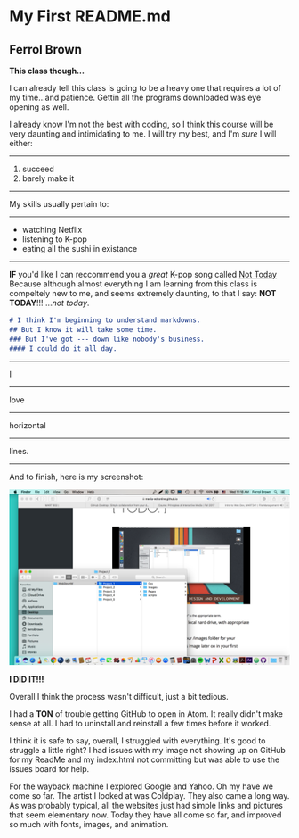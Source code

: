 # My First README.md

## Ferrol Brown

**This class though...**

I can already tell this class is going to be a heavy one that requires a lot of my time...and patience. Gettin all the programs downloaded was eye opening as well.

I already know I'm not the best with coding, so I think this course will be very daunting and intimidating to me. I will try my best, and I'm *sure* I will either:




---

1. succeed
2. barely make it

---

My skills usually pertain to:

---
- watching Netflix
- listening to K-pop
- eating all the sushi in existance
---

**IF** you'd like I can reccommend you a *great* K-pop song called [Not Today](https://www.youtube.com/watch?v=9DwzBICPhdM) Because although almost everything I am learning from this class is compeltely new to me, and seems extremely daunting, to that I say: **NOT TODAY**!!! ...*not today*.



```markdown
# I think I'm beginning to understand markdowns.
## But I know it will take some time.
### But I've got --- down like nobody's business.
#### I could do it all day.

```

---
I

---
love

---
horizontal

---
lines.

---

And to finish, here is my screenshot:

 ![Screenshot Of my Directory](./images/Screen_Shot_1.png)


**I DID IT!!!**

Overall I think the process wasn't difficult, just a bit tedious.

I had a **TON** of trouble getting GitHub to open in Atom. It really didn't make sense at all. I had to uninstall and reinstall a few times before it worked.

I think it is safe to say, overall, I struggled with everything. It's good to struggle a little right? I had issues with my image not showing up on GitHub for my ReadMe and my index.html not committing but was able to use the issues board for help.

For the wayback machine I explored Google and Yahoo. Oh my have we come so far. The artist I looked at was Coldplay. They also came a long way. As was probably typical, all the websites just had simple links and pictures that seem elementary now. Today they have all come so far, and improved so much with fonts, images, and animation.
